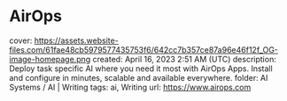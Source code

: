 # AirOps

cover: https://assets.website-files.com/61fae48cb5979577435753f6/642cc7b357ce87a96e46f12f_OG-image-homepage.png
created: April 16, 2023 2:51 AM (UTC)
description: Deploy task specific AI where you need it most with AirOps Apps. Install and configure in minutes, scalable and available everywhere.
folder: AI Systems / AI | Writing
tags: ai, Writing
url: https://www.airops.com